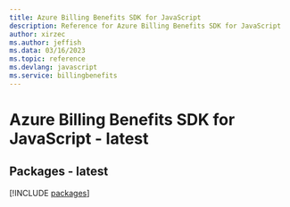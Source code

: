 ```yaml
---
title: Azure Billing Benefits SDK for JavaScript
description: Reference for Azure Billing Benefits SDK for JavaScript
author: xirzec
ms.author: jeffish
ms.data: 03/16/2023
ms.topic: reference
ms.devlang: javascript
ms.service: billingbenefits
---
```

# Azure Billing Benefits SDK for JavaScript - latest
## Packages - latest
[!INCLUDE [packages](billing-benefits-index.md)]
